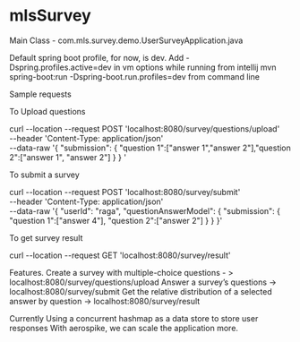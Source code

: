 # mlsSurvey
Main Class - com.mls.survey.demo.UserSurveyApplication.java

Default spring boot profile, for now, is dev.
Add -Dspring.profiles.active=dev in vm options while running from intellij
mvn spring-boot:run -Dspring-boot.run.profiles=dev from command line

Sample requests

To Upload questions

curl --location --request POST 'localhost:8080/survey/questions/upload' \
 --header 'Content-Type: application/json' \
 --data-raw '{
  "submission": {
      "question 1":["answer 1","answer 2"],"question 2":["answer 1", "answer 2"]
   }
 }
'

To submit a survey

curl --location --request POST 'localhost:8080/survey/submit' \
 --header 'Content-Type: application/json' \
 --data-raw '{
      "userId": "raga",
      "questionAnswerModel": {
      "submission": {
           "question 1":["answer 4"], "question 2":["answer 2"]
       }
    }
}'

To get survey result

curl --location --request GET 'localhost:8080/survey/result'


Features.
Create a survey with multiple-choice questions - > localhost:8080/survey/questions/upload
Answer a survey’s questions -> localhost:8080/survey/submit
Get the relative distribution of a selected answer by question -> localhost:8080/survey/result

Currently Using a concurrent hashmap as a data store to store user responses
With aerospike, we can scale the application more.






